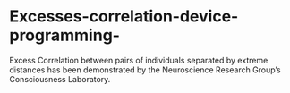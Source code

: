 # Excesses-correlation-device-programming-
Excess Correlation between pairs of individuals separated by extreme distances has been demonstrated by the Neuroscience Research Group’s Consciousness Laboratory. 
